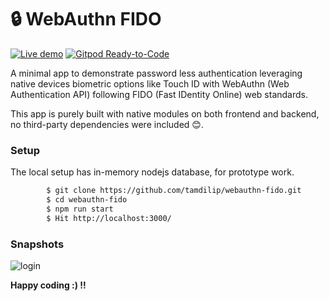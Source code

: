 # 🔒 WebAuthn FIDO

[![Live demo](https://img.shields.io/badge/Render-Live%20demo-violet?style=flat-square&logo=render&logoColor=violet)](https://webauthn-fido.onrender.com)
[![Gitpod Ready-to-Code](https://img.shields.io/badge/Gitpod-Ready--to--Code-blue?logo=gitpod&style=flat-square)](https://gitpod.io/#https://github.com/tamdilip/webauthn-fido) 

A minimal app to demonstrate password less authentication leveraging native devices biometric options like Touch ID with WebAuthn (Web Authentication API) following FIDO (Fast IDentity Online) web standards.

This app is purely built with native modules on both frontend and backend, no third-party dependencies were included 😊.

### Setup
The local setup has in-memory nodejs database, for prototype work.

```sh
        $ git clone https://github.com/tamdilip/webauthn-fido.git
        $ cd webauthn-fido
        $ npm run start
        $ Hit http://localhost:3000/
```

### Snapshots
![login](https://user-images.githubusercontent.com/11086311/208306504-5361e9a6-a6ea-4d41-8c6f-57d4556ed7d6.png)


**Happy coding :) !!**
